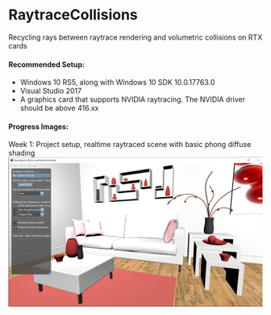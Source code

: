 # RaytraceCollisions
Recycling rays between raytrace rendering and volumetric collisions on RTX cards

#### Recommended Setup:
- Windows 10 RS5, along with Windows 10 SDK 10.0.17763.0
- Visual Studio 2017
- A graphics card that supports NVIDIA raytracing. The NVIDIA driver should be above 416.xx

#### Progress Images:
Week 1: Project setup, realtime raytraced scene with basic phong diffuse shading 
![Week1](Images/Week1.png)
